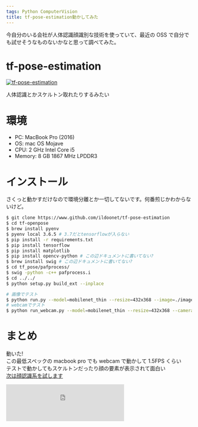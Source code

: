 ```yaml
---
tags: Python ComputerVision
title: tf-pose-estimation動かしてみた
---
```


今自分のいる会社が人体認識顔識別な技術を使っていて、最近の OSS で自分でも試せそうなものないかなと思って調べてみた。

# tf-pose-estimation

[![tf-pose-estimation](https://github-link-card.s3.ap-northeast-1.amazonaws.com/ildoonet/tf-pose-estimation.png)](https://github.com/ildoonet/tf-pose-estimation)

人体認識とかスケルトン取れたりするみたい

# 環境

- PC: MacBook Pro (2016)
- OS: mac OS Mojave
- CPU: 2 GHz Intel Core i5
- Memory: 8 GB 1867 MHz LPDDR3

# インストール

さくっと動かすだけなので環境分離とか一切してないです。何番煎じかわからないけど。

```sh
$ git clone https://www.github.com/ildoonet/tf-pose-estimation
$ cd tf-openpose
$ brew install pyenv
$ pyenv local 3.6.5 # 3.7だとtensorflowが入らない
$ pip install -r requirements.txt
$ pip install tensorflow
$ pip install matplotlib
$ pip install opencv-python # この辺ドキュメントに書いてない?
$ brew install swig # この辺ドキュメントに書いてない?
$ cd tf_pose/pafprocess/
$ swig -python -c++ pafprocess.i
$ cd ../../
$ python setup.py build_ext --inplace

# 画像でテスト
$ python run.py --model=mobilenet_thin --resize=432x368 --image=./images/p1.jpg
# webcamでテスト
$ python run_webcam.py --model=mobilenet_thin --resize=432x368 --camera=0

```

# まとめ

動いた!  
この最低スペックの macbook pro でも webcam で動かして 1.5FPS くらい  
テストで動かしてもスケルトンだったり顔の要素が表示されて面白い  
[次は顔認識系を試します](https://blog.taross-f.dev/try-facenet/)

<iframe src="https://rcm-fe.amazon-adsystem.com/e/cm?o=9&p=294&l=ur1&category=primeday&banner=01PWT6FZQF1GNPHJY782&f=ifr&linkID=deece646777164ddc8143071e859d2dc&t=tarossf-22&tracking_id=tarossf-22" width="320" height="100" scrolling="no" border="0" marginwidth="0" style="border:none;" frameborder="0"></iframe>
